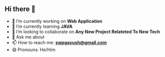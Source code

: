 ## Hi there 👋

- 🔭 I’m currently working on **Web Application**
- 🌱 I’m currently learning **JAVA**
- 👯 I’m looking to collaborate on **Any New Project Relateted To New Tech**
- 💬 Ask me about 
- 📫 How to reach me: **swpgayush@gmail.com**
- 😄 Pronouns: He/Him
